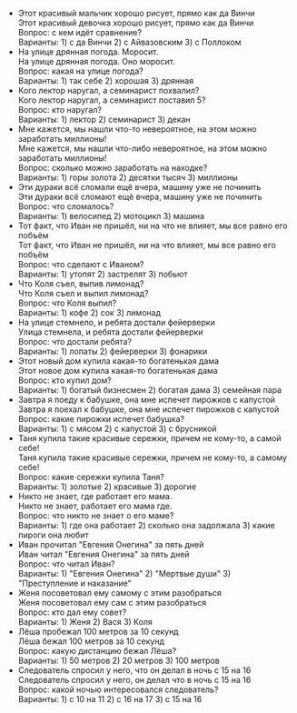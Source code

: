 * Этот красивый мальчик хорошо рисует, прямо как да Винчи  
 Этот красивый девочка хорошо рисует, прямо как да Винчи  
 Вопрос: с кем идёт сравнение?  
 Варианты: 1) с да Винчи 2) с Айвазовским 3) с Поллоком   
* На улице дрянная погода. Моросит.  
 На улице дрянная погода. Оно моросит.  
 Вопрос: какая на улице погода?  
 Варианты: 1) так себе 2) хорошая 3) дрянная   
* Кого лектор наругал, а семинарист похвалил?  
 Кого лектор наругал, а семинарист поставил 5?  
 Вопрос: кто наругал?  
 Варианты: 1) лектор 2) семинарист 3) декан  
* Мне кажется, мы нашли что-то невероятное, на этом можно заработать миллионы!  
 Мне кажется, мы нашли что-либо невероятное, на этом можно заработать миллионы!  
 Вопрос: сколько можно заработать на находке?  
 Варианты: 1) горы золота 2) десятки тысяч 3) миллионы  
* Эти дураки всё сломали ещё вчера, машину уже не починить  
 Эти дураки всё сломают ещё вчера, машину уже не починить  
 Вопрос: что сломалось?  
 Варианты: 1) велосипед 2) мотоцикл 3) машина  
* Тот факт, что Иван не пришёл, ни на что не влияет, мы все равно его побъём  
 Тот факт, что Иван не пришёл, ни на что влияет, мы все равно его побъём  
 Вопрос: что сделают с Иваном?  
 Варианты: 1) утопят 2) застрелят 3) побьют  
* Что Коля съел, выпив лимонад?  
 Что Коля съел и выпил лимонад?  
 Вопрос: что Коля выпил?  
 Варианты: 1) кофе 2) сок 3) лимонад  
* На улице стемнело, и ребята достали фейерверки  
 Улица стемнела, и ребята достали фейерверки  
 Вопрос: что достали ребята?   
 Варианты: 1) лопаты 2) фейерверки 3) фонарики  
* Этот новый дом купила какая-то богатенькая дама  
 Этот новое дом купила какая-то богатенькая дама  
 Вопрос: кто купил дом?   
 Варианты: 1) богатый бизнесмен 2) богатая дама 3) семейная пара  
* Завтра я поеду к бабушке, она мне испечет пирожков с капустой  
 Завтра я поехал к бабушке, она мне испечет пирожков с капустой  
 Вопрос: какие пирожки испечет бабушка?   
 Варианты: 1) с мясом 2) с капустой 3) с брусникой  
* Таня купила такие красивые сережки, причем не кому-то, а самой себе!  
 Таня купила такие красивые сережки, причем не кому-то, а самому себе!  
 Вопрос: какие сережки купила Таня?   
 Варианты: 1) золотые 2) красивые 3) дорогие  
* Никто не знает, где работает его мама.  
 Никто не знает, работает его мама где.  
 Вопрос: что никто не знает о его маме?  
 Варианты: 1) где она работает 2) сколько она задолжала 3) какие пироги она любит  
* Иван прочитал "Евгения Онегина" за пять дней  
 Иван читал "Евгения Онегина" за пять дней  
 Вопрос: что читал Иван?  
 Варианты: 1) "Евгения Онегина" 2) "Мертвые души" 3) "Преступление и наказание"  
* Женя посоветовал ему самому с этим разобраться  
 Женя посоветовал ему сам с этим разобраться  
 Вопрос: кто дал ему совет?  
 Варианты: 1) Женя 2) Вася 3) Коля  
* Лёша пробежал 100 метров за 10 секунд  
 Лёша бежал 100 метров за 10 секунд  
 Вопрос: какую дистанцию бежал Лёша?  
 Варианты: 1) 50 метров 2) 20 метров 3) 100 метров  
* Следователь спросил у него, что он делал в ночь с 15 на 16  
 Следователь спросил у него, он делал что в ночь с 15 на 16  
 Вопрос: какой ночью интересовался следователь?  
 Варианты: 1) с 10 на 11 2) с 16 на 17 3) с 15 на 16  

